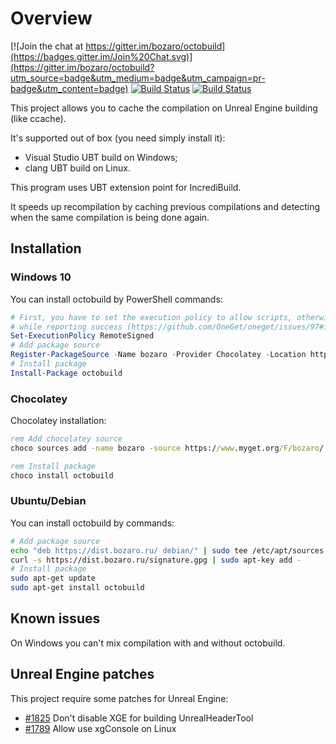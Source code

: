 # Overview

[![Join the chat at https://gitter.im/bozaro/octobuild](https://badges.gitter.im/Join%20Chat.svg)](https://gitter.im/bozaro/octobuild?utm_source=badge&utm_medium=badge&utm_campaign=pr-badge&utm_content=badge) [![Build Status](https://travis-ci.org/bozaro/octobuild.svg?branch=master)](https://travis-ci.org/bozaro/octobuild) [![Build Status](https://builder.bozaro.ru/buildStatus/icon?job=octobuild-win/master)](https://builder.bozaro.ru/job/octobuild-win/branch/master/)

This project allows you to cache the compilation on Unreal Engine building (like ccache).

It's supported out of box (you need simply install it):

 * Visual Studio UBT build on Windows;
 * clang UBT build on Linux.

This program uses UBT extension point for IncrediBuild.

It speeds up recompilation by caching previous compilations and detecting when the same compilation is being done again.

## Installation

### Windows 10
You can install octobuild by PowerShell commands:
```ps1
# First, you have to set the execution policy to allow scripts, otherwise it'll silently fail
# while reporting success (https://github.com/OneGet/oneget/issues/97#issuecomment-139331418):
Set-ExecutionPolicy RemoteSigned
# Add package source
Register-PackageSource -Name bozaro -Provider Chocolatey -Location https://www.myget.org/F/bozaro/
# Install package
Install-Package octobuild
```

### Chocolatey
Chocolatey installation:
```bat
rem Add chocolatey source
choco sources add -name bozaro -source https://www.myget.org/F/bozaro/

rem Install package
choco install octobuild
```

### Ubuntu/Debian

You can install octobuild by commands:
```bash
# Add package source
echo "deb https://dist.bozaro.ru/ debian/" | sudo tee /etc/apt/sources.list.d/dist.bozaro.ru.list
curl -s https://dist.bozaro.ru/signature.gpg | sudo apt-key add -
# Install package
sudo apt-get update
sudo apt-get install octobuild
```

## Known issues

On Windows you can't mix compilation with and without octobuild.

## Unreal Engine patches

This project require some patches for Unreal Engine:

 * [#1825](https://github.com/EpicGames/UnrealEngine/pull/1825) Don't disable XGE for building UnrealHeaderTool
 * [#1789](https://github.com/EpicGames/UnrealEngine/pull/1789) Allow use xgConsole on Linux
